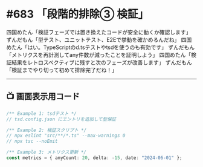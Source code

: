 # #683 「段階的排除③ 検証」

四国めたん「検証フェーズでは置き換えたコードが安全に動くか確認します」
ずんだもん「型テスト、ユニットテスト、E2Eで挙動を確かめるんだね」
四国めたん「はい。TypeScriptのd.tsテストやtsdを使うのも有効です」
ずんだもん「メトリクスを再計測してany件数が減ったことを証明しよう」
四国めたん「検証結果をレトロスペクティブに残すと次のフェーズが改善します」
ずんだもん「検証までやり切って初めて排除完了だね！」

---

## 📺 画面表示用コード

```typescript
/** Example 1: tsdテスト */
// tsd.config.json にエントリを追加して型保証

/** Example 2: 検証スクリプト */
// npx eslint "src/**/*.ts" --max-warnings 0
// npx tsc --noEmit

/** Example 3: メトリクス更新 */
const metrics = { anyCount: 20, delta: -15, date: "2024-06-01" };
```
